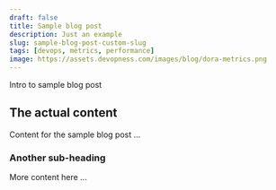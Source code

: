 ```yaml
---
draft: false
title: Sample blog post
description: Just an example
slug: sample-blog-post-custom-slug
tags: [devops, metrics, performance]
image: https://assets.devopness.com/images/blog/dora-metrics.png
---
```


Intro to sample blog post

<!-- truncate -->

## The actual content

Content for the sample blog post ...

### Another sub-heading

More content here ...
